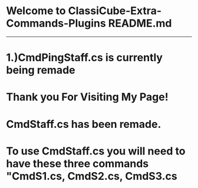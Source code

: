 # Welcome to ClassiCube-Extra-Commands-Plugins README.md

____________________________________________________________________
# 1.)CmdPingStaff.cs is currently being remade
# Thank you For Visiting My Page!

# CmdStaff.cs has been remade.
# To use CmdStaff.cs you will need to have these three commands "CmdS1.cs, CmdS2.cs, CmdS3.cs
